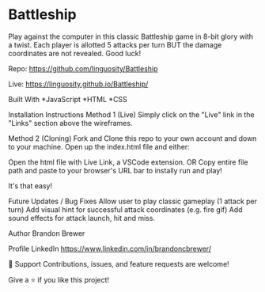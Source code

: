 # Battleship

Play against the computer in this classic Battleship game in 8-bit glory with a twist. Each player is allotted 5 attacks per turn BUT the damage coordinates are not revealed. Good luck!

Repo: https://github.com/linguosity/Battleship

Live: https://linguosity.github.io/Battleship/

Built With
*JavaScript
*HTML
*CSS

Installation Instructions
Method 1 (Live)
Simply click on the "Live" link in the "Links" section above the wireframes.

Method 2 (Cloning)
Fork and Clone this repo to your own account and down to your machine.
Open up the index.html file and either:

Open the html file with Live Link, a VSCode extension.
OR
Copy entire file path and paste to your browser's URL bar to instally run and play!

It's that easy!

Future Updates / Bug Fixes
Allow user to play classic gameplay (1 attack per turn)
Add visual hint for successful attack coordinates (e.g. fire gif)
Add sound effects for attack launch, hit and miss.
 
Author
Brandon Brewer

Profile
LinkedIn
https://www.linkedin.com/in/brandoncbrewer/

🤝 Support
Contributions, issues, and feature requests are welcome!

Give a ⭐️ if you like this project!
